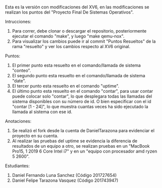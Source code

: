 Esta es la versión con modificaciones del XV6, en las modificaciones se realizan los puntos del "Proyecto Final De Sistemas Operativos".

Intrucciones:
1. Para correr, debe clonar o descargar el repositorio, posteriormente ejecutar el comando "make", y luego "make qemu-nox".
2. Para visualizar los cambios puede ir al commit "Puntos Resueltos" de la rama "resuelto" y ver los cambios respecto al XV6 original.

Puntos:
1. El primer punto esta resuelto en el comando/llamada de sistema "conteo".
2. El segundo punto esta resuelto en el comando/llamada de sistema "date".
3. El tercer punto esta resuelto en el comando "uptime".
4. El último punto esta resuelto en el comando "contar", para usar contar puede colocar solo "contar", lo que desplegara todas las llamadas del sistema disponibles con su número de id. O bien especificar con el id "contar [1 - 24]", lo que muestra cuantas veces ha sido ejecutado la llamada al sistema con ese id.


Anotaciones:
1. Se realizó el fork desde la cuenta de DanielTarazona para evidenciar el proyecto en su cuenta.
2. Al realizar las pruebas del uptime se evidencia la diferencia de resultados de un equipo a otro, se realizan pruebas en un "MacBook Pro15, 1 2019 6 Core  Intel i7" y en un "equipo con procesador amd ryzen 5 2600".


Estudiantes: 
1. Daniel Fernando Luna Sanchez (Código 201727654)
2. Daniel Felipe Tarazona Vasquez (Código 201743947)
